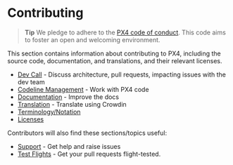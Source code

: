 # Contributing

> **Tip** We pledge to adhere to the [PX4 code of conduct](https://github.com/PX4/Firmware/blob/master/CODE_OF_CONDUCT.md). This code aims to foster an open and welcoming environment.

This section contains information about contributing to PX4, including the source code, documentation, and translations, and their relevant licenses.

* [Dev Call](../contribute/dev_call.md) - Discuss architecture, pull requests, impacting issues with the dev team
* [Codeline Management](../contribute/code.md) - Work with PX4 code
* [Documentation](../contribute/docs.md) - Improve the docs
* [Translation](../contribute/translation.md) - Translate using Crowdin
* [Terminology/Notation](../contribute/notation.md)
* [Licenses](../contribute/licenses.md)

Contributors will also find these sections/topics useful:

* [Support](../contribute/support.md) - Get help and raise issues
* [Test Flights](../test_and_ci/test_flights.md) - Get your pull requests flight-tested.